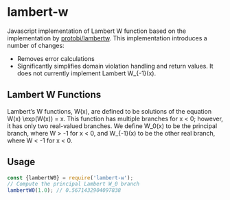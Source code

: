 # lambert-w
Javascript implementation of Lambert W function based on the implementation by [protobi/lambertw](https://github.com/protobi/lambertw).
This implementation introduces a number of changes:
- Removes error calculations 
- Significantly simplifies domain violation handling and return values. It does not currently implement Lambert W_{-1}(x).

## Lambert W Functions

Lambert’s W functions, W(x), are defined to be solutions of the equation W(x) \exp(W(x)) = x. This function has multiple branches for x < 0; however, it has only two real-valued branches. We define W_0(x) to be the principal branch, where W > -1 for x < 0, and W_{-1}(x) to be the other real branch, where W < -1 for x < 0.

## Usage

```javascript
const {lambertW0} = require('lambert-w');
// Compute the principal Lambert W_0 branch
lambertW0(1.0); // 0.5671432904097838
```

